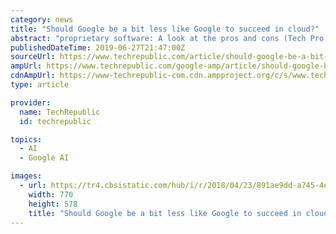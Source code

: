 ```yaml
---
category: news
title: "Should Google be a bit less like Google to succeed in cloud?"
abstract: "proprietary software: A look at the pros and cons (Tech Pro Research) Google has routed around some of these concerns by (brilliantly) open sourcing key components like Kubernetes (build and deploy like Google) and TensorFlow (embrace AI/ML like Google)."
publishedDateTime: 2019-06-27T21:47:00Z
sourceUrl: https://www.techrepublic.com/article/should-google-be-a-bit-less-like-google-to-succeed-in-cloud/
ampUrl: https://www.techrepublic.com/google-amp/article/should-google-be-a-bit-less-like-google-to-succeed-in-cloud/
cdnAmpUrl: https://www-techrepublic-com.cdn.ampproject.org/c/s/www.techrepublic.com/google-amp/article/should-google-be-a-bit-less-like-google-to-succeed-in-cloud/
type: article

provider:
  name: TechRepublic
  id: techrepublic

topics:
  - AI
  - Google AI

images:
  - url: https://tr4.cbsistatic.com/hub/i/r/2018/04/23/891ae9dd-a745-4e89-96ac-9e848cc3da27/thumbnail/770x578/3c6d3755f7c8c275e6980ff76c64ec7d/istock-846400236-1.jpg
    width: 770
    height: 578
    title: "Should Google be a bit less like Google to succeed in cloud?"
---
```

